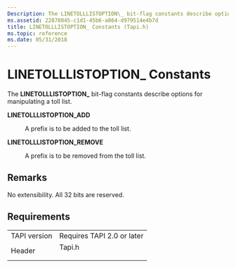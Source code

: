 ```yaml
---
Description: The LINETOLLLISTOPTION\_ bit-flag constants describe options for manipulating a toll list.
ms.assetid: 22878045-c1d1-45b6-a864-d979514e4b7d
title: LINETOLLLISTOPTION_ Constants (Tapi.h)
ms.topic: reference
ms.date: 05/31/2018
---
```


# LINETOLLLISTOPTION\_ Constants

The **LINETOLLLISTOPTION\_** bit-flag constants describe options for manipulating a toll list.

<dl> <dt>

<span id="LINETOLLLISTOPTION_ADD"></span><span id="linetolllistoption_add"></span>**LINETOLLLISTOPTION\_ADD**
</dt> <dd> <dl> <dt>



A prefix is to be added to the toll list.


</dt> </dl> </dd> <dt>

<span id="LINETOLLLISTOPTION_REMOVE"></span><span id="linetolllistoption_remove"></span>**LINETOLLLISTOPTION\_REMOVE**
</dt> <dd> <dl> <dt>



A prefix is to be removed from the toll list.


</dt> </dl> </dd> </dl>

## Remarks

No extensibility. All 32 bits are reserved.

## Requirements



|                         |                                                                                   |
|-------------------------|-----------------------------------------------------------------------------------|
| TAPI version<br/> | Requires TAPI 2.0 or later<br/>                                             |
| Header<br/>       | <dl> <dt>Tapi.h</dt> </dl> |



 

 




